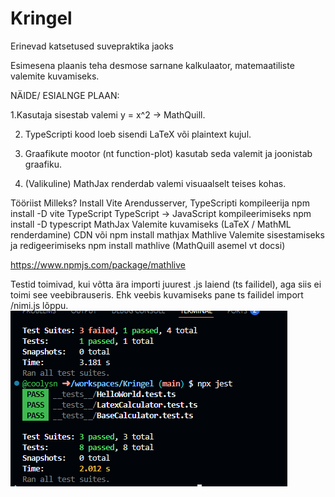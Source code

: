 # Kringel
Erinevad katsetused suvepraktika jaoks

Esimesena plaanis teha desmose sarnane kalkulaator, matemaatiliste valemite kuvamiseks.

NÄIDE/ ESIALNGE PLAAN: 

1.Kasutaja sisestab valemi y = x^2 → MathQuill.

2. TypeScripti kood loeb sisendi LaTeX või plaintext kujul.

3. Graafikute mootor (nt function-plot) kasutab seda valemit ja joonistab graafiku.

4. (Valikuline) MathJax renderdab valemi visuaalselt teises kohas.

Tööriist	Milleks?	                            	       Install
Vite	Arendusserver, TypeScripti kompileerija		           npm install -D vite
TypeScript	TypeScript → JavaScript kompileerimiseks		   npm install -D typescript
MathJax	Valemite kuvamiseks (LaTeX / MathML renderdamine)	   CDN või npm install mathjax
Mathlive    Valemite sisestamiseks ja redigeerimiseks          npm install mathlive
(MathQuill asemel vt docsi)

https://www.npmjs.com/package/mathlive

Testid toimivad, kui võtta ära importi juurest .js laiend (ts failidel), aga siis ei toimi see veebibrauseris. 
Ehk veebis kuvamiseks pane ts failidel import /nimi.js lõppu.
![alt text](image.png)